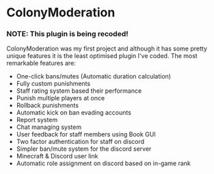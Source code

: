 # ColonyModeration
### NOTE: This plugin is being recoded!

ColonyModeration was my first project and although it has some pretty unique features it is the least optimised plugin I've coded. The most remarkable features are:

  - One-click bans/mutes (Automatic duration calculation)
  - Fully custom punishments
  - Staff rating system based their performance
  - Punish multiple players at once
  - Rollback punishments
  - Automatic kick on ban evading accounts
  - Report system
  - Chat managing system
  - User feedback for staff members using Book GUI
  - Two factor authentication for staff on discord
  - Simpler ban/mute system for the discord server
  - Minecraft & Discord user link
  - Automatic role assignment on discord based on in-game rank
